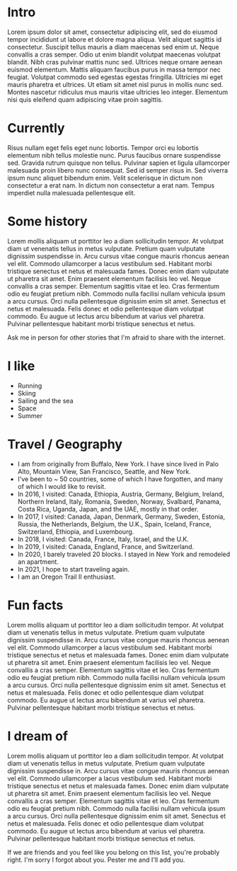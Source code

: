 # Intro

Lorem ipsum dolor sit amet, consectetur adipiscing elit, sed do eiusmod tempor incididunt ut labore et dolore magna aliqua. Velit aliquet sagittis id consectetur. Suscipit tellus mauris a diam maecenas sed enim ut. Neque convallis a cras semper. Odio ut enim blandit volutpat maecenas volutpat blandit. Nibh cras pulvinar mattis nunc sed. Ultrices neque ornare aenean euismod elementum. Mattis aliquam faucibus purus in massa tempor nec feugiat. Volutpat commodo sed egestas egestas fringilla. Ultricies mi eget mauris pharetra et ultrices. Ut etiam sit amet nisl purus in mollis nunc sed. Montes nascetur ridiculus mus mauris vitae ultricies leo integer. Elementum nisi quis eleifend quam adipiscing vitae proin sagittis.

# Currently

Risus nullam eget felis eget nunc lobortis. Tempor orci eu lobortis elementum nibh tellus molestie nunc. Purus faucibus ornare suspendisse sed. Gravida rutrum quisque non tellus. Pulvinar sapien et ligula ullamcorper malesuada proin libero nunc consequat. Sed id semper risus in. Sed viverra ipsum nunc aliquet bibendum enim. Velit scelerisque in dictum non consectetur a erat nam. In dictum non consectetur a erat nam. Tempus imperdiet nulla malesuada pellentesque elit.

# Some history

Lorem mollis aliquam ut porttitor leo a diam sollicitudin tempor. At volutpat diam ut venenatis tellus in metus vulputate. Pretium quam vulputate dignissim suspendisse in. Arcu cursus vitae congue mauris rhoncus aenean vel elit. Commodo ullamcorper a lacus vestibulum sed. Habitant morbi tristique senectus et netus et malesuada fames. Donec enim diam vulputate ut pharetra sit amet. Enim praesent elementum facilisis leo vel. Neque convallis a cras semper. Elementum sagittis vitae et leo. Cras fermentum odio eu feugiat pretium nibh. Commodo nulla facilisi nullam vehicula ipsum a arcu cursus. Orci nulla pellentesque dignissim enim sit amet. Senectus et netus et malesuada. Felis donec et odio pellentesque diam volutpat commodo. Eu augue ut lectus arcu bibendum at varius vel pharetra. Pulvinar pellentesque habitant morbi tristique senectus et netus.

Ask me in person for other stories that I'm afraid to share with the internet.

# I like

- Running
- Skiing
- Sailing and the sea
- Space
- Summer

# Travel / Geography

- I am from originally from Buffalo, New York. I have since lived in Palo Alto, Mountain View, San Francisco, Seattle, and New York.
- I've been to ~ 50 countries, some of which I have forgotten, and many of which I would like to revisit.
- In 2016, I visited: Canada, Ethiopia, Austria, Germany, Belgium, Ireland, Northern Ireland, Italy, Romania, Sweden, Norway, Svalbard, Panama, Costa Rica, Uganda, Japan, and the UAE, mostly in that order.
- In 2017, I visited: Canada, Japan, Denmark, Germany, Sweden, Estonia, Russia, the Netherlands, Belgium, the U.K., Spain, Iceland, France, Switzerland, Ethiopia, and Luxembourg.
- In 2018, I visited: Canada, France, Italy, Israel, and the U.K.
- In 2019, I visited: Canada, England, France, and Switzerland.
- In 2020, I barely traveled 20 blocks. I stayed in New York and remodeled an apartment.
- In 2021, I hope to start traveling again.
- I am an Oregon Trail II enthusiast.

# Fun facts

Lorem mollis aliquam ut porttitor leo a diam sollicitudin tempor. At volutpat diam ut venenatis tellus in metus vulputate. Pretium quam vulputate dignissim suspendisse in. Arcu cursus vitae congue mauris rhoncus aenean vel elit. Commodo ullamcorper a lacus vestibulum sed. Habitant morbi tristique senectus et netus et malesuada fames. Donec enim diam vulputate ut pharetra sit amet. Enim praesent elementum facilisis leo vel. Neque convallis a cras semper. Elementum sagittis vitae et leo. Cras fermentum odio eu feugiat pretium nibh. Commodo nulla facilisi nullam vehicula ipsum a arcu cursus. Orci nulla pellentesque dignissim enim sit amet. Senectus et netus et malesuada. Felis donec et odio pellentesque diam volutpat commodo. Eu augue ut lectus arcu bibendum at varius vel pharetra. Pulvinar pellentesque habitant morbi tristique senectus et netus.

# I dream of

Lorem mollis aliquam ut porttitor leo a diam sollicitudin tempor. At volutpat diam ut venenatis tellus in metus vulputate. Pretium quam vulputate dignissim suspendisse in. Arcu cursus vitae congue mauris rhoncus aenean vel elit. Commodo ullamcorper a lacus vestibulum sed. Habitant morbi tristique senectus et netus et malesuada fames. Donec enim diam vulputate ut pharetra sit amet. Enim praesent elementum facilisis leo vel. Neque convallis a cras semper. Elementum sagittis vitae et leo. Cras fermentum odio eu feugiat pretium nibh. Commodo nulla facilisi nullam vehicula ipsum a arcu cursus. Orci nulla pellentesque dignissim enim sit amet. Senectus et netus et malesuada. Felis donec et odio pellentesque diam volutpat commodo. Eu augue ut lectus arcu bibendum at varius vel pharetra. Pulvinar pellentesque habitant morbi tristique senectus et netus.

If we are friends and you feel like you belong on this list, you're probably right. I'm sorry I forgot about you. Pester me and I'll add you.

